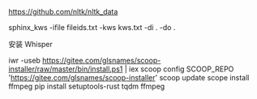 https://github.com/nltk/nltk_data

sphinx_kws -ifile fileids.txt -kws kws.txt -di . -do .

安装 Whisper

iwr -useb https://gitee.com/glsnames/scoop-installer/raw/master/bin/install.ps1 | iex
scoop config SCOOP_REPO 'https://gitee.com/glsnames/scoop-installer'
scoop update
scope install ffmpeg
pip install setuptools-rust tqdm ffmpeg